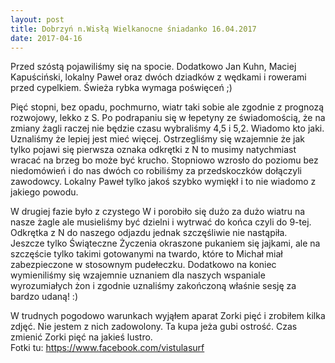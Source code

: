 ```yaml
---
layout: post
title: Dobrzyń n.Wisłą Wielkanocne śniadanko 16.04.2017
date: 2017-04-16
---
```


Przed szóstą pojawiliśmy się na spocie. Dodatkowo Jan Kuhn, Maciej Kapuściński, lokalny Paweł oraz dwóch dziadków
z wędkami i rowerami przed cypelkiem. Świeża rybka wymaga poświęceń ;)

Pięć stopni, bez opadu, pochmurno, wiatr taki sobie ale zgodnie z prognozą rozwojowy, lekko z S.
Po podrapaniu się w łepetyny ze świadomością, że na zmiany żagli raczej nie będzie czasu wybraliśmy 4,5 i 5,2. Wiadomo kto jaki.  
Uznaliśmy że lepiej jest mieć więcej. Ostrzegliśmy się wzajemnie że jak tylko pojawi się pierwsza oznaka odkrętki z N
to musimy natychmiast wracać na brzeg bo może być krucho. Stopniowo wzrosło do poziomu bez niedomówień i do nas dwóch
co robiliśmy za przedskoczków dołączyli zawodowcy. Lokalny Paweł tylko jakoś szybko wymiękł i to nie wiadomo z jakiego powodu.  

W drugiej fazie było z czystego W i porobiło się dużo za dużo wiatru na nasze żagle ale musieliśmy być dzielni
i wytrwać do końca czyli do 9-tej. Odkrętka z N do naszego odjazdu jednak szczęśliwie nie nastąpiła.  
Jeszcze tylko Świąteczne Życzenia okraszone pukaniem się jajkami, ale na szczęście tylko takimi gotowanymi na twardo,
które to Michał miał zabezpieczone w stosownym pudełeczku.
Dodatkowo na koniec wymieniliśmy się wzajemnie uznaniem dla naszych wspaniale wyrozumiałych żon
i zgodnie uznaliśmy zakończoną właśnie sesję za bardzo udaną! :)

W trudnych pogodowo warunkach wyjąłem aparat Zorki pięć i zrobiłem kilka zdjęć.
Nie jestem z nich zadowolony. Ta kupa jeża gubi ostrość. Czas zmienić Zorki pięć na jakieś lustro.  
Fotki tu: https://www.facebook.com/vistulasurf
